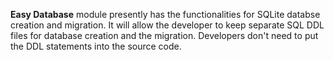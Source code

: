 **Easy Database** module presently has the functionalities for SQLite databse creation and migration. It will allow the developer to keep separate SQL DDL files for database creation and the migration. Developers don't need to put the DDL statements into the source code.